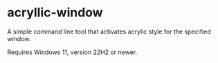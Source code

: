 # acryllic-window
A simple command line tool that activates acrylic style for the specified window.

Requires Windows 11, version 22H2 or newer.
